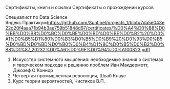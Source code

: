 Сертификаты, книги и ссылки
Сертификаты о прохождении курсов

Специалист по Data Science Яндекс.Практикум(https://github.com/Suntinel/projects_1/blob/7da5e043e22d20f4aaa71b94b3ae759b51848d97/certificates/%D0%A4%D0%B8%D0%BB%D0%B8%D0%BC%D0%BE%D0%BD%D0%BE%D0%B2%20%D0%A1%D0%B5%D1%80%D0%B3%D0%B5%D0%B9%20%D0%93%D0%B5%D0%BD%D0%BD%D0%B0%D0%B4%D1%8C%D0%B5%D0%B2%D0%B8%D1%87_20232%D0%A6%D0%9F%D0%94%D0%A100823.pdf)
1.  Искусство системного мышления: необходимые знания о системах и творческом подходе к решению проблем
Иан Макдермотт, Джозеф О'Коннор
2. Четвертая промышленная революция, Шваб Клаус
3. Курс теории вероятностей, Чистяков В.П.

